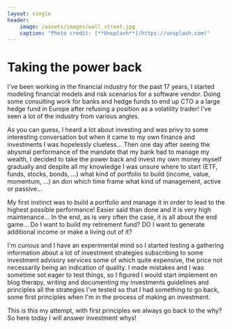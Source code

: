 ```yaml
---
layout: single
header:
    image: /assets/images/wall_street.jpg
    caption: "Photo credit: [**Unsplash**](https://unsplash.com)"
---
```

# Taking the power back
I've been working in the financial industry for the past 17 years, I started modeling financial models and risk scenarios for a software vendor.
Doing some consulting work for banks and hedge funds to end up CTO a a large hedge fund in Europe after refusing a position as a volatility trader! I've seen a lot of the industry from various angles.

As you can guess, I heard a lot about investing and was privy to some interesting conversation but when it came to my own finance and investments I was hopelessly clueless...
Then one day after seeing the abysmal performance of the mandate that my bank had to manage my wealth, I decided to take the power back and invest my own money myself gradually and despite all my knowledge I was unsure where to start (ETF, funds, stocks, bonds,  ...) what kind of portfolio to build (income, value, momentum, ...) an don which time frame what kind of management, active or passive...

My first instinct was to build a portfolio and manage it in order to lead to the highest possible performance! Easier said than done and it is very high maintenance... In the end, as is very often the case, it is all about the end game... Do I want to build my retirement fund? DO I want to generate additional income or make a living out of it?

I'm curious and I have an experimental mind so I started testing a gathering information about a lot of investment strategies subscribing to some investment advisory services some of which quite expensive, the price not necessarily being an indication of quality. I made mistakes and I was sometime sot eager to test things, so I figured I would start implement en blog therapy, writing and documenting my investments guidelines and principles all the strategies I've tested so that I had something to go back, some first principles when I'm in the process of making an investment.

This is this my attempt, with first principles we always go back to the why? So here today I will answer investment whys!

